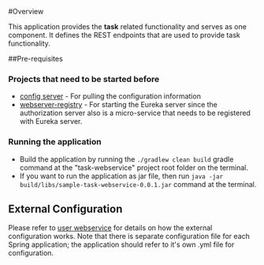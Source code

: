 #Overview

This application provides the **task** related functionality and serves as one component. It defines the REST endpoints that are used to provide task functionality.

##Pre-requisites

### Projects that need to be started before
* [config server](/../../blob/master/config-server/README.md) - For pulling the configuration information
* [webserver-registry](/../../blob/master/webservice-registry/README.md) - For starting the Eureka server since the authorization server also is a micro-service that needs to be registered with Eureka server.    

### Running the application
* Build the application by running the `./gradlew clean build` gradle command at the "task-webservice" project root folder	on the terminal.
* If you want to run the application as jar file, then run `java -jar build/libs/sample-task-webservice-0.0.1.jar` command at the terminal.

## External Configuration
Please refer to [user webservice](/../../blob/master/user-webservice/README.md) for details on how the external configuration works. Note that there is separate configuration file for each Spring application; the application should refer to it's own .yml file for configuration.
